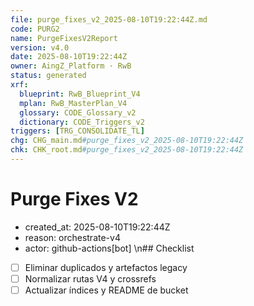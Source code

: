 ```yaml
---
file: purge_fixes_v2_2025-08-10T19:22:44Z.md
code: PURG2
name: PurgeFixesV2Report
version: v4.0
date: 2025-08-10T19:22:44Z
owner: AingZ_Platform · RwB
status: generated
xrf:
  blueprint: RwB_Blueprint_V4
  mplan: RwB_MasterPlan_V4
  glossary: CODE_Glossary_v2
  dictionary: CODE_Triggers_v2
triggers: [TRG_CONSOLIDATE_TL]
chg: CHG_main.md#purge_fixes_v2_2025-08-10T19:22:44Z
chk: CHK_root.md#purge_fixes_v2_2025-08-10T19:22:44Z
---
```

# Purge Fixes V2
- created_at: 2025-08-10T19:22:44Z
- reason: orchestrate-v4
- actor: github-actions[bot]
\n## Checklist
- [ ] Eliminar duplicados y artefactos legacy
- [ ] Normalizar rutas V4 y crossrefs
- [ ] Actualizar índices y README de bucket
